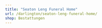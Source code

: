 ```yaml
---
title: "Seaton Leng Funeral Home"
url: /darlington/seaton-leng-funeral-home/
shop: Bestattungen
---
```

